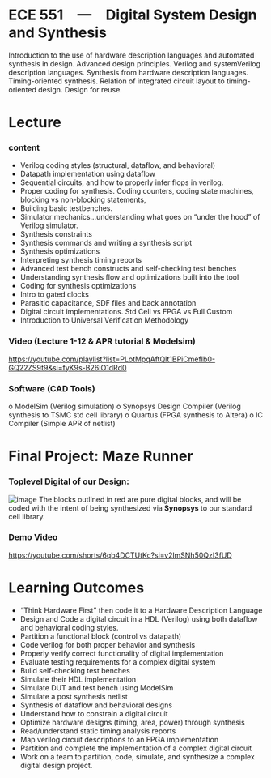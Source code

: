 # ECE 551　—　Digital System Design and Synthesis
Introduction to the use of hardware description languages and automated synthesis in design. Advanced design principles. Verilog and systemVerilog description languages.
Synthesis from hardware description languages. Timing-oriented synthesis. Relation of integrated circuit layout to timing-oriented design. Design for reuse.
# Lecture
### content
- Verilog coding styles (structural, dataflow, and behavioral)
- Datapath implementation using dataflow
- Sequential circuits, and how to properly infer flops in verilog.
- Proper coding for synthesis. Coding counters, coding state machines, blocking vs non-blocking statements,
- Building basic testbenches.
- Simulator mechanics…understanding what goes on “under the hood” of Verilog simulator.
- Synthesis constraints
- Synthesis commands and writing a synthesis script
- Synthesis optimizations
- Interpreting synthesis timing reports
- Advanced test bench constructs and self-checking test benches
- Understanding synthesis flow and optimizations built into the tool
- Coding for synthesis optimizations
- Intro to gated clocks
- Parasitic capacitance, SDF files and back annotation
- Digital circuit implementations. Std Cell vs FPGA vs Full Custom
- Introduction to Universal Verification Methodology

### Video (Lecture 1-12 & APR tutorial & Modelsim)
https://youtube.com/playlist?list=PLotMpqAftQlt1BPiCmefIb0-GQ22ZS9t9&si=fyK9s-B26IO1dRd0

### Software (CAD Tools)
o ModelSim (Verilog simulation)
o Synopsys Design Compiler (Verilog synthesis to TSMC std cell library)
o Quartus (FPGA synthesis to Altera)
o IC Compiler (Simple APR of netlist)

# Final Project: Maze Runner
### Toplevel Digital of our Design:
![image](https://github.com/boboloiono/UW-Madison-ECE-551/assets/62455939/9e2fec37-49ec-409f-a1b1-34e574900591)
The blocks outlined in red are pure digital blocks, and will be coded with the intent of being synthesized via **Synopsys** to our standard cell library.
### Demo Video
https://youtube.com/shorts/6qb4DCTUtKc?si=v2lmSNh50QzI3fUD

# Learning Outcomes
- “Think Hardware First” then code it to a Hardware Description Language
- Design and Code a digital circuit in a HDL (Verilog) using both dataflow and behavioral coding styles.
- Partition a functional block (control vs datapath)
- Code verilog for both proper behavior and synthesis
- Properly verify correct functionality of digital implementation
- Evaluate testing requirements for a complex digital system
- Build self-checking test benches
- Simulate their HDL implementation
- Simulate DUT and test bench using ModelSim
- Simulate a post synthesis netlist
- Synthesis of dataflow and behavioral designs
- Understand how to constrain a digital circuit
- Optimize hardware designs (timing, area, power) through synthesis
- Read/understand static timing analysis reports
- Map verilog circuit descriptions to an FPGA implementation
- Partition and complete the implementation of a complex digital circuit
- Work on a team to partition, code, simulate, and synthesize a complex digital design project.
